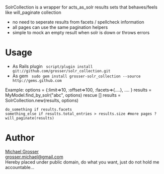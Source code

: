 SolrCollection is a wrapper for acts_as_solr results sets that behaves/feels like will_paginate collection

 - no need to seperate results from facets / spellcheck information
 - all pages can use the same pagination helpers
 - simple to mock an empty result when solr is down or throws errors

Usage
=====
 - As Rails plugin  `  script/plugin install git://github.com/grosser/solr_collection.git  `
 - As gem `  sudo gem install grosser-solr_collection --source http://gems.github.com  `

Example:
    options = {:limit=>10, :offset=>100, :facets=>{....}, .... }
    results = MyModel.find_by_solr("abc", options) rescue []
    results = SolrCollection.new(results, options)

    do_something if results.facets
    something_else if results.total_entries > results.size #more pages ?
    will_paginate(results)

Author
======
[Michael Grosser](http://pragmatig.wordpress.com)  
grosser.michael@gmail.com  
Hereby placed under public domain, do what you want, just do not hold me accountable...